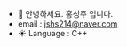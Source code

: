 - 👋 안녕하세요. 홍성주 입니다.
- email : jshs214@naver.com
- :sunny: Language : C++


<!---
jshs214/jshs214 is a ✨ special ✨ repository because its `README.md` (this file) appears on your GitHub profile.
You can click the Preview link to take a look at your changes.
--->
